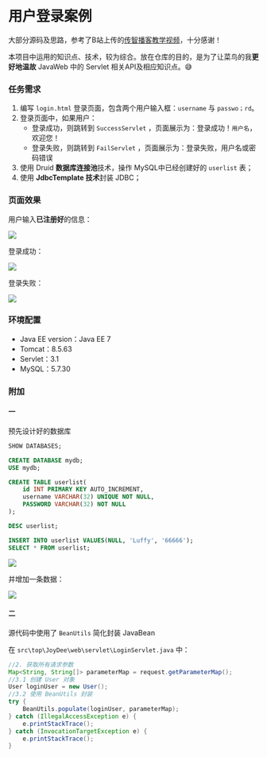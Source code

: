 # 用户登录案例

大部分源码及思路，参考了B站上传的[传智播客教学视频](https://www.bilibili.com/video/BV1uJ411k7wy?p=709&spm_id_from=pageDriver)，十分感谢！

本项目中运用的知识点、技术，较为综合。放在仓库的目的，是为了让菜鸟的我**更好地温故** JavaWeb 中的 Servlet 相关API及相应知识点。😅

### 任务需求

1. 编写 `login.html` 登录页面，包含两个用户输入框：`username` 与 `passwo；rd`。
2. 登录页面中，如果用户：
   + 登录成功，则跳转到 `SuccessServlet` ，页面展示为：登录成功！`用户名`，欢迎您！
   + 登录失败，则跳转到 `FailServlet` ，页面展示为：登录失败，用户名或密码错误
3. 使用 Druid **数据库连接池**技术，操作 MySQL中已经创建好的 `userlist` 表；
4. 使用 **JdbcTemplate 技术**封装 JDBC；

### 页面效果

用户输入**已注册好**的信息：

<img src="https://gitee.com/j__strawhat/MyImages/raw/master/20210223222436.png"/>

登录成功：

<img src="https://gitee.com/j__strawhat/MyImages/raw/master/20210223222448.png"/>

登录失败：

<img src="https://gitee.com/j__strawhat/MyImages/raw/master/20210223222508.png"/>

### 环境配置

+ Java EE version：Java EE 7
+ Tomcat：8.5.63
+ Servlet：3.1
+ MySQL：5.7.30

### 附加

#### 一

预先设计好的数据库

```sql
SHOW DATABASES;

CREATE DATABASE mydb;
USE mydb;

CREATE TABLE userlist(
	id INT PRIMARY KEY AUTO_INCREMENT,
	username VARCHAR(32) UNIQUE NOT NULL,
	PASSWORD VARCHAR(32) NOT NULL
);

DESC userlist;

INSERT INTO userlist VALUES(NULL, 'Luffy', '66666');
SELECT * FROM userlist;
```

<img src="https://gitee.com/j__strawhat/MyImages/raw/master/20210223182146.png"/>

并增加一条数据：

<img src="https://gitee.com/j__strawhat/MyImages/raw/master/20210223182409.png"/>


#### 二

源代码中使用了 `BeanUtils` 简化封装 JavaBean

在 `src\top\JoyDee\web\servlet\LoginServlet.java` 中：

```java
//2. 获取所有请求参数
Map<String, String[]> parameterMap = request.getParameterMap();
//3.1 创建 User 对象
User loginUser = new User();
//3.2 使用 BeanUtils 封装
try {
    BeanUtils.populate(loginUser, parameterMap);
} catch (IllegalAccessException e) {
    e.printStackTrace();
} catch (InvocationTargetException e) {
    e.printStackTrace();
}
```

